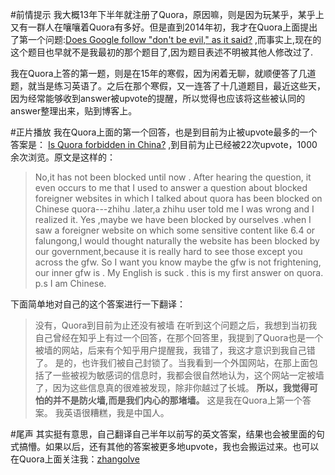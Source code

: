 #前情提示
我大概13年下半年就注册了Quora，原因嘛，则是因为玩某乎，某乎上又有一群人在嚷嚷着Quora有多好。但是直到2014年初，我才在Quora上面提出了第一个问题:[Does Google follow "don't be evil," as it said?](https://www.quora.com/Does-Google-follow-dont-be-evil-as-it-said) ,而事实上,现在的这个题目也早就不是我最初的那个题目了,因为题目表述不明被其他人修改过了.

我在Quora上答的第一题，则是在15年的寒假，因为闲着无聊，就顺便答了几道题，就当是练习英语了。之后在那个寒假，又一连答了十几道题目，最近这些天，因为经常能够收到answer被upvote的提醒，所以觉得也应该将这些被认同的answer整理出来，贴到博客上。

#正片播放
我在Quora上面的第一个回答，也是到目前为止被upvote最多的一个答案是：
[Is Quora forbidden in China?](https://www.quora.com/Is-Quora-forbidden-in-China/answer/Zhang-Olve)  ,到目前为止已经被22次upvote，1000余次浏览。原文是这样的：

>No,it has not been blocked until now .
After hearing the question, it even occurs to me that I used to answer a question about blocked foreigner websites in which I talked about quora has been blocked on Chinese quora---zhihu .later,a zhihu user told me I was wrong and I realized it.
Yes ,maybe we have been blocked by ourselves .when I saw a foreigner website on which some sensitive content like 6.4 or falungong,I would thought naturally the website has been blocked by our government,because it is really hard to see those except you across the gfw.
So I want you know maybe the gfw is not frightening, our inner gfw is .
My English is suck .
this is my first answer on quora.
p.s I am Chinese.


下面简单地对自己的这个答案进行一下翻译：
>没有，Quora到目前为止还没有被墙
在听到这个问题之后，我想到当初我自己曾经在知乎上有过一个回答，在那个回答里，我提到了Quora也是一个被墙的网站，后来有个知乎用户提醒我，我错了，我这才意识到我自己错了。
是的，也许我们被自己封锁了。当我看到一个外国网站，在那上面包括了一些被视为敏感词的信息时，我都会很自然地认为，这个网站一定被墙了，因为这些信息真的很难被发现，除非你越过了长城。
**所以，我觉得可怕的并不是防火墙,而是我们内心的那堵墙。**
这是我在Quora上第一个答案。
我英语很糟糕，我是中国人。


#尾声
其实挺有意思，自己翻译自己半年以前写的英文答案，结果也会被里面的句式搞懵。如果以后，还有其他的答案被更多地upvote，我也会搬运过来。也可以在Quora上面关注我：[zhangolve](https://www.quora.com/Zhang-Olve)





